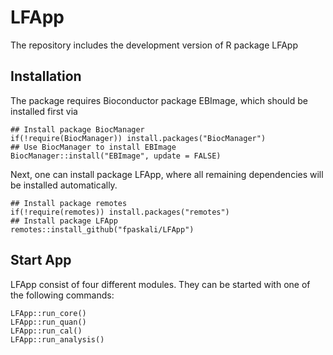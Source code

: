 # LFApp
The repository includes the development version of R package LFApp

## Installation

The package requires Bioconductor package EBImage, which should be installed
first via

```{r, eval = FALSE}
## Install package BiocManager
if(!require(BiocManager)) install.packages("BiocManager")
## Use BiocManager to install EBImage
BiocManager::install("EBImage", update = FALSE)
```

Next, one can install package LFApp, where all remaining dependencies will
be installed automatically.

```{r, eval = FALSE}
## Install package remotes
if(!require(remotes)) install.packages("remotes")
## Install package LFApp
remotes::install_github("fpaskali/LFApp")
```

## Start App
LFApp consist of four different modules. They can be started with one of the following commands: 

```{r}
LFApp::run_core()
LFApp::run_quan()
LFApp::run_cal()
LFApp::run_analysis()
```
